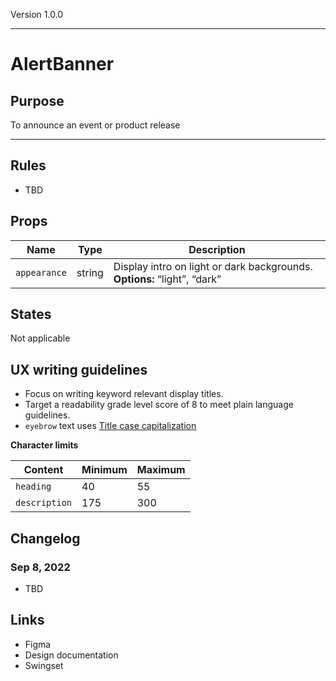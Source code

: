 Version 1.0.0



---

# AlertBanner

## Purpose

To announce an event or product release



---

## Rules

* TBD

## Props

| Name | Type | Description |
|----|----|----|
| `appearance` | string | Display intro on light or dark backgrounds. **Options:** “light”, “dark” |

## States

Not applicable

## UX writing guidelines

* Focus on writing keyword relevant display titles.
* Target a readability grade level score of 8 to meet plain language guidelines.
* `eyebrow` text uses [Title case capitalization](https://apastyle.apa.org/style-grammar-guidelines/capitalization/title-case)


**Character limits**

| Content | Minimum | Maximum |
|----|----|----|
| `heading` | 40 | 55 |
| `description` | 175 | 300 |

## Changelog

### Sep 8, 2022

* TBD

## Links

* Figma
* Design documentation
* Swingset


